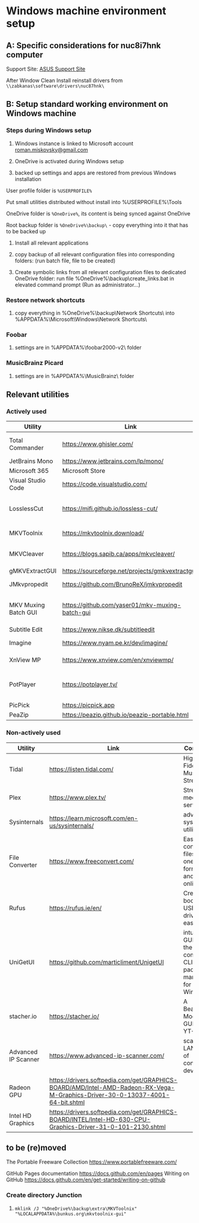 # Windows machine environment setup #

## A: Specific considerations for nuc8i7hnk computer ##

Support Site: [ASUS Support Site]

After Window Clean Install reinstall drivers from `\\zabkanas\software\drivers\nuc87hnk\`

## B: Setup standard working environment on Windows machine ##

### Steps during Windows setup ###

1. Windows instance is linked to Microsoft account <roman.miskovsky@gmail.com>

2. OneDrive is activated during Windows setup

3. backed up settings and apps are restored from previous Windows installation

User profile folder is `%USERPROFILE%`

Put small utilities distributed without install into %USERPROFILE%\Tools

OneDrive folder is `%OneDrive%`, its content is being synced against OneDrive

Root backup folder is `%OneDrive%\backup\` - copy everything into it that has to be backed up

1. Install all relevant applications

2. copy backup of all relevant configuration files into corresponding folders: (run batch file, file to be created)

3. Create symbolic links from all relevant configuration files to dedicated OneDrive folder: run file  %OneDrive%\backup\create_links.bat in elevated command prompt (Run as administrator...)

### Restore network shortcuts ###

1. copy everything in %OneDrive%\backup\Network Shortcuts\ into %APPDATA%\Microsoft\Windows\Network Shortcuts\

### Foobar ###

1. settings are in %APPDATA%\foobar2000-v2\ folder

### MusicBrainz Picard ###

1. settings are in  %APPDATA%\MusicBrainz\ folder

## Relevant utilities ##

### Actively used ###

| Utility              | Link                                               | Comment |
| -------------------- | -------------------------------------------------- | ------- |
| Total Commander      | <https://www.ghisler.com/>                         | file manager for Windows run it from %OneDrive%\backup\TotalCMD\Total Commander_from_E.lnk, pin it to taskbar |
| JetBrains Mono       | <https://www.jetbrains.com/lp/mono/>               | a typeface for developers |
| Microsoft 365        | Microsoft Store                                    | |
| Visual Studio Code   | <https://code.visualstudio.com/>                   | Code Editing. Redefined |
| LosslessCut          | <https://mifi.github.io/lossless-cut/>             | ultimate cross platform FFmpeg GUI, config file is set to program directory as described in <https://mifi.github.io/lossless-cut/installation.html> |
| MKVToolnix           | <https://mkvtoolnix.download/>                     | Matroska tools for Linux/Unix and Windows forum: <https://help.mkvtoolnix.download/> |
| MKVCleaver           | <https://blogs.sapib.ca/apps/mkvcleaver/>          | front end (GUI) for MKVExtract.exe - more features when compared with gMKVExtractGUI |
| gMKVExtractGUI       | <https://sourceforge.net/projects/gmkvextractgui/> | GUI for mkvextract utility |
| JMkvpropedit         | <https://github.com/BrunoReX/jmkvpropedit>         | Batch GUI for mkvpropedit, requires OPEN JDK from <https://adoptium.net/en-GB/> |
| MKV Muxing Batch GUI | <https://github.com/yaser01/mkv-muxing-batch-gui>  | a robust application for muxing (merging) videos, settings are in %APPDATA%\MKV Muxing Batch GUI\setting.json, so far not known how to change it |
| Subtitle Edit        | <https://www.nikse.dk/subtitleedit>                | free (open source) editor for video subtitles |
| Imagine              | <https://www.nyam.pe.kr/dev/imagine/>              | Freeware Image & Animation Viewer for Windows |
| XnView MP            | <https://www.xnview.com/en/xnviewmp/>              | versatile and powerful photo viewer, image management, image resizer |
| PotPlayer            | <https://potplayer.tv/>                            | install portable as instructed in <https://www.portablefreeware.com/index.php?id=2483>, same method for PotPlayer Codec Pack 64-bit |
| PicPick              | <https://picpick.app>                              | All-in-one design tool for everyone |
| PeaZip               | <https://peazip.github.io/peazip-portable.html>    | free file archiver utility |

### Non-actively used ###

| Utility              | Link                                               | Comment |
| -------------------- | -------------------------------------------------- | ------- |
| Tidal                | <https://listen.tidal.com/>                        | High Fidelity Music Streaming |
| Plex                 | <https://www.plex.tv/>                             | Streaming media service |
| Sysinternals         | <https://learn.microsoft.com/en-us/sysinternals/>  | advanced system utilities |
| File Converter       | <https://www.freeconvert.com/>                     | Easily convert files from one format to another, online |
| Rufus                | <https://rufus.ie/en/>                             | Create bootable USB drives the easy way |
| UniGetUI             | <https://github.com/marticliment/UnigetUI>         | intuitive GUI for the most common CLI package managers for Windows |
| stacher.io           | <https://stacher.io/>                              | A Beautiful, Modern GUI for YT-DLP |
| Advanced IP Scanner  | <https://www.advanced-ip-scanner.com/>             | scans LAN for IP of connected devices |
| Radeon GPU           | <https://drivers.softpedia.com/get/GRAPHICS-BOARD/AMD/Intel-AMD-Radeon-RX-Vega-M-Graphics-Driver-30-0-13037-4001-64-bit.shtml> | |
| Intel HD Graphics    | <https://drivers.softpedia.com/get/GRAPHICS-BOARD/INTEL/Intel-HD-630-CPU-Graphics-Driver-31-0-101-2130.shtml> | |

## to be (re)moved ##

The Portable Freeware Collection                                            <https://www.portablefreeware.com/>

GitHub Pages documentation <https://docs.github.com/en/pages>
Writing on GitHub <https://docs.github.com/en/get-started/writing-on-github>

### Create directory Junction ###

1. `mklink /J "%OneDrive%\backup\extra\MKVToolnix" "%LOCALAPPDATA%\bunkus.org\mkvtoolnix-gui"`

[ASUS Support Site]: https://www.asus.com/us/supportonly/nuc8i7hnk/helpdesk_download/
